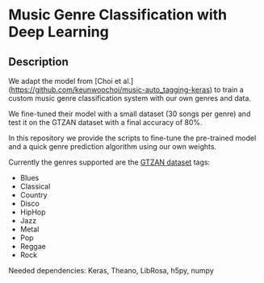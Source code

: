 # Music Genre Classification with Deep Learning

## Description
We adapt the model from [Choi et al.] (https://github.com/keunwoochoi/music-auto_tagging-keras) to train a custom music genre classification system with our own genres and data. 

We fine-tuned their model with a small dataset (30 songs per genre) and test it on the GTZAN dataset with a final accuracy of 80%. 

In this repository we provide the scripts to fine-tune the pre-trained model and a quick genre prediction algorithm using our own weights. 

Currently the genres supported are the [GTZAN dataset](http://marsyasweb.appspot.com/download/data_sets/) tags:

- Blues
- Classical
- Country
- Disco
- HipHop
- Jazz
- Metal
- Pop
- Reggae
- Rock


Needed dependencies: Keras, Theano, LibRosa, h5py, numpy
